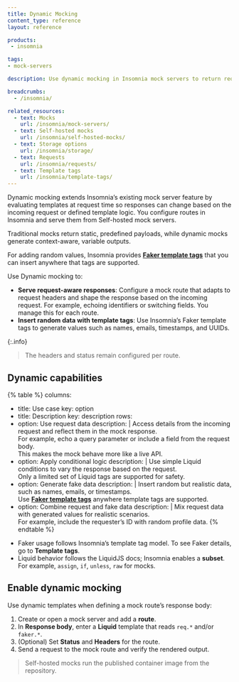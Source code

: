 ```yaml
---
title: Dynamic Mocking
content_type: reference
layout: reference

products:
 - insomnia

tags:
- mock-servers

description: Use dynamic mocking in Insomnia mock servers to return request-aware responses and realistic fake data in self-hosted mocks.

breadcrumbs:
  - /insomnia/

related_resources:
  - text: Mocks
    url: /insomnia/mock-servers/
  - text: Self-hosted mocks
    url: /insomnia/self-hosted-mocks/
  - text: Storage options
    url: /insomnia/storage/
  - text: Requests
    url: /insomnia/requests/
  - text: Template tags
    url: /insomnia/template-tags/     
---
```


Dynamic mocking extends Insomnia’s existing mock server feature by evaluating templates at request time so responses can change based on the incoming request or defined template logic. You configure routes in Insomnia and serve them from Self-hosted mock servers.

Traditional mocks return static, predefined payloads, while dynamic mocks generate context-aware, variable outputs.

For adding random values, Insomnia provides [**Faker template tags**](/insomnia/template-tags/) that you can insert anywhere that tags are supported.

Use Dynamic mocking to:
- **Serve request-aware responses**: Configure a mock route that adapts to request headers and shape the response based on the incoming request. For example, echoing identifiers or switching fields. You manage this for each route.
- **Insert random data with template tags**: Use Insomnia’s Faker template tags to generate values such as names, emails, timestamps, and UUIDs.

{:.info}
> The headers and status remain configured per route.

## Dynamic capabilities

<!-- vale off -->
{% table %}
columns:
  - title: Use case
    key: option
  - title: Description
    key: description
rows:
  - option: Use request data
    description: |
      Access details from the incoming request and reflect them in the mock response.  
      For example, echo a query parameter or include a field from the request body.  
      This makes the mock behave more like a live API.
  - option: Apply conditional logic
    description: |
      Use simple Liquid conditions to vary the response based on the request.  
      Only a limited set of Liquid tags are supported for safety.
  - option: Generate fake data
    description: |
      Insert random but realistic data, such as names, emails, or timestamps.  
      Use [**Faker template tags**](/insomnia/template-tags/) anywhere template tags are supported.
  - option: Combine request and fake data
    description: |
      Mix request data with generated values for realistic scenarios.  
      For example, include the requester’s ID with random profile data.
{% endtable %}
<!-- vale on -->

- Faker usage follows Insomnia’s template tag model. To see Faker details, go to **Template tags**.
- Liquid behavior follows the LiquidJS docs; Insomnia enables a **subset**. For example, `assign`, `if`, `unless`, `raw` for mocks.

## Enable dynamic mocking

Use dynamic templates when defining a mock route’s response body:

1. Create or open a mock server and add a **route**.
1. In **Response body**, enter a **Liquid** template that reads `req.*` and/or `faker.*`.
1. (Optional) Set **Status** and **Headers** for the route.
1. Send a request to the mock route and verify the rendered output.

> Self-hosted mocks run the published container image from the repository.
